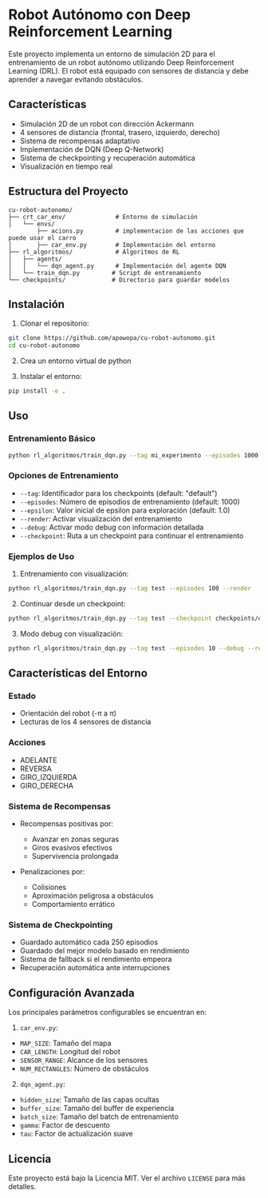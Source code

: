 # Robot Autónomo con Deep Reinforcement Learning

Este proyecto implementa un entorno de simulación 2D para el entrenamiento de un robot autónomo utilizando Deep Reinforcement Learning (DRL). El robot está equipado con sensores de distancia y debe aprender a navegar evitando obstáculos.

## Características

-  Simulación 2D de un robot con dirección Ackermann
-  4 sensores de distancia (frontal, trasero, izquierdo, derecho)
-  Sistema de recompensas adaptativo
-  Implementación de DQN (Deep Q-Network)
-  Sistema de checkpointing y recuperación automática
-  Visualización en tiempo real

## Estructura del Proyecto

```
cu-robot-autonomo/
├── crt_car_env/              # Entorno de simulación
│   └── envs/
        ├── acions.py         # implementacion de las acciones que puede usar el carro
│       ├── car_env.py        # Implementación del entorno
├── rl_algoritmos/            # Algoritmos de RL
│   ├── agents/
│   │   └── dqn_agent.py      # Implementación del agente DQN
│   └── train_dqn.py         # Script de entrenamiento
└── checkpoints/             # Directorio para guardar modelos
```

## Instalación

1. Clonar el repositorio:
```bash
git clone https://github.com/apowopa/cu-robot-autonomo.git
cd cu-robot-autonomo
```

2. Crea un entorno virtual de python

3. Instalar el entorno:
```bash
pip install -e .
```

## Uso

### Entrenamiento Básico

```bash
python rl_algoritmos/train_dqn.py --tag mi_experimento --episodes 1000
```

### Opciones de Entrenamiento

- `--tag`: Identificador para los checkpoints (default: "default")
- `--episodes`: Número de episodios de entrenamiento (default: 1000)
- `--epsilon`: Valor inicial de epsilon para exploración (default: 1.0)
- `--render`: Activar visualización del entrenamiento
- `--debug`: Activar modo debug con información detallada
- `--checkpoint`: Ruta a un checkpoint para continuar el entrenamiento

### Ejemplos de Uso

1. Entrenamiento con visualización:
```bash
python rl_algoritmos/train_dqn.py --tag test --episodes 100 --render
```

2. Continuar desde un checkpoint:
```bash
python rl_algoritmos/train_dqn.py --tag test --checkpoint checkpoints/dqn_test_final.pth
```

3. Modo debug con visualización:
```bash
python rl_algoritmos/train_dqn.py --tag test --episodes 10 --debug --render
```

## Características del Entorno

### Estado
- Orientación del robot (-π a π)
- Lecturas de los 4 sensores de distancia

### Acciones
- ADELANTE
- REVERSA
- GIRO_IZQUIERDA
- GIRO_DERECHA

### Sistema de Recompensas
- Recompensas positivas por:
  * Avanzar en zonas seguras
  * Giros evasivos efectivos
  * Supervivencia prolongada

- Penalizaciones por:
  * Colisiones
  * Aproximación peligrosa a obstáculos
  * Comportamiento errático

### Sistema de Checkpointing
- Guardado automático cada 250 episodios
- Guardado del mejor modelo basado en rendimiento
- Sistema de fallback si el rendimiento empeora
- Recuperación automática ante interrupciones

## Configuración Avanzada

Los principales parámetros configurables se encuentran en:

1. `car_env.py`:
- `MAP_SIZE`: Tamaño del mapa
- `CAR_LENGTH`: Longitud del robot
- `SENSOR_RANGE`: Alcance de los sensores
- `NUM_RECTANGLES`: Número de obstáculos

2. `dqn_agent.py`:
- `hidden_size`: Tamaño de las capas ocultas
- `buffer_size`: Tamaño del buffer de experiencia
- `batch_size`: Tamaño del batch de entrenamiento
- `gamma`: Factor de descuento
- `tau`: Factor de actualización suave

## Licencia

Este proyecto está bajo la Licencia MIT. Ver el archivo `LICENSE` para más detalles.

